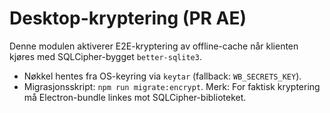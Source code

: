# Desktop-kryptering (PR AE)
Denne modulen aktiverer E2E-kryptering av offline-cache når klienten kjøres med SQLCipher-bygget `better-sqlite3`.
- Nøkkel hentes fra OS-keyring via `keytar` (fallback: `WB_SECRETS_KEY`).
- Migrasjonsskript: `npm run migrate:encrypt`.
Merk: For faktisk kryptering må Electron-bundle linkes mot SQLCipher-biblioteket.
